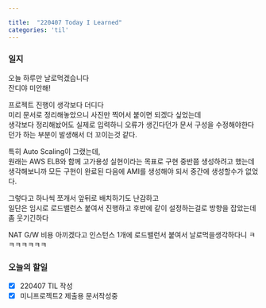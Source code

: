 ```yaml
---

title:  "220407 Today I Learned"
categories: 'til'
---
```

<!-- 
![aas](/assets/til/220328til1.png)

<img src="/assets/til/220328til1.png" width="100%" height="100%"> -->



### 일지

오늘 하루만 날로먹겠습니다   
잔디야 미안해!  

프로젝트 진행이 생각보다 더디다  
미리 문서로 정리해놓았으니 사진만 찍어서 붙이면 되겠다 싶었는데  
생각보다 정리해놨어도 실제로 입력하니 오류가 생긴다던가 문서 구성을 수정해야한다던가 하는 부분이 발생해서 더 꼬이는것 같다.    

특히 Auto Scaling이 그랬는데,   
원래는 AWS ELB와 함께 고가용성 실현이라는 목표로 구현 중반쯤 생성하려고 했는데   
생각해보니까 모든 구현이 완료된 다음에 AMI를 생성해야 되서 중간에 생성할수가 없었다.      

그렇다고 하나씩 쪼개서 앞뒤로 배치하기도 난감하고   
일단은 임시로 로드밸런스 붙여서 진행하고 후반에 같이 설정하는걸로 방향을 잡았는데 좀 웃기긴하다    

NAT G/W 비용 아끼겠다고 인스턴스 1개에 로드밸런서 붙여서 날로먹을생각하다니 ㅋㅋㅋㅋㅋㅋㅋ   


### 오늘의 할일

- [x] 220407 TIL 작성
- [x] 미니프로젝트2 제출용 문서작성중
